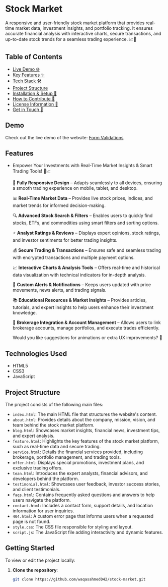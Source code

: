 # Stock Market
A responsive and user-friendly stock market platform that provides real-time market data, investment insights, and portfolio tracking. It ensures accurate financial analysis with interactive charts, secure transactions, and up-to-date stock trends for a seamless trading experience. 📈🚀

## Table of Contents
- [Live Demo 🌐](#demo)
- [Key Features ✨](#features)
- [Tech Stack 🛠️](#technologies-used)
- [Project Structure](#project-structure)
- [Installation & Setup 🚀](#getting-started)
- [How to Contribute 🤝](#contributing)
- [License Information 📜](#license)
- [Get in Touch 📩](#contact)

## Demo
Check out the live demo of the website: [Form Validations](https://waqasahmed042.github.io/stock-market/)

## Features
- Empower Your Investments with Real-Time Market Insights & Smart Trading Tools! 🚀📈

   📱 **Fully Responsive Design** – Adapts seamlessly to all devices, ensuring a smooth trading experience on mobile, tablet, and desktop.

   📊 **Real-Time Market Data** – Provides live stock prices, indices, and market trends for informed decision-making.

   🔍 **Advanced Stock Search & Filters** – Enables users to quickly find stocks, ETFs, and commodities using smart filters and sorting options.
   
   ⭐ **Analyst Ratings & Reviews** – Displays expert opinions, stock ratings, and investor sentiments for better trading insights.

   💰 **Secure Trading & Transactions** – Ensures safe and seamless trading with encrypted transactions and multiple payment options.

   📈 **Interactive Charts & Analysis Tools** – Offers real-time and historical data visualization with technical indicators for in-depth analysis.
   
   🔔 **Custom Alerts & Notifications** – Keeps users updated with price movements, news alerts, and trading signals.

   📚 **Educational Resources & Market Insights** – Provides articles, tutorials, and expert insights to help users enhance their investment knowledge.

   💼 **Brokerage Integration & Account Management** – Allows users to link brokerage accounts, manage portfolios, and execute trades efficiently.

   Would you like suggestions for animations or extra UX improvements? 🚀

## Technologies Used
- HTML5
- CSS3
- JavaScript

## Project Structure
The project consists of the following main files:

- `index.html`: The main HTML file that structures the website's content.
- `about.html`: Provides details about the company, mission, vision, and team behind the stock market platform.
- `blog.html`: Showcases market insights, financial news, investment tips, and expert analysis.
- `feature.html`: Highlights the key features of the stock market platform, such as real-time data and secure trading.
- `service.html`: Details the financial services provided, including brokerage, portfolio management, and trading tools.
- `offer.html`: Displays special promotions, investment plans, and exclusive trading offers.
- `tean.html`: Introduces the expert analysts, financial advisors, and developers behind the platform.
- `testimonial.html`: Showcases user feedback, investor success stories, and client testimonials.
- `faqs.html`: Contains frequently asked questions and answers to help users navigate the platform.
- `contact.html`: Includes a contact form, support details, and location information for user inquiries.
- `404.html`: A custom error page that informs users when a requested page is not found.
- `style.css`: The CSS file responsible for styling and layout.
- `script.js`: The JavaScript file adding interactivity and dynamic features.

## Getting Started
To view or edit the project locally:

1. **Clone the repository**:
   ```bash
   git clone https://github.com/waqasahmed042/stock-market.git
